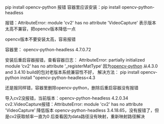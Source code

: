pip install opencv-python 报错
容器里应该安装：pip install opencv-python-headless 

报错：AttributeError: module 'cv2' has no attribute 'VideoCapture'
表示版本太高不兼容，把opencv版本降低一点

opencv版本不要安装太高，容易报错


容器里：
opencv-python-headless       4.7.0.72

安装后重启容器报错，查看容器日志：
AttributeError: partially initialized module ‘cv2‘ has no attribute ‘_registerMatType‘
因为[opencv-python](https://so.csdn.net/so/search?q=opencv-python&spm=1001.2101.3001.7020) 从4.3.0 and 3.4.10 build的包对老版本系统兼容性不好，
解决方法：
pip install opencv-python install "opencv-python-headless<4.3

还是报同样错，容器里删除opencv-python，删除后重启容器没有报错

导入cv2没报错，当前版本：opencv-python-headless      4.2.0.34
cv2.VideoCapture报错：AttributeError: module 'cv2' has no attribute 'VideoCapture'
降低版本 opencv-python-headless       3.4.18.65，没有报错了，但是cv2获取帧率一直为0
后查看因为data路径没有映射，重新映射路径解决
